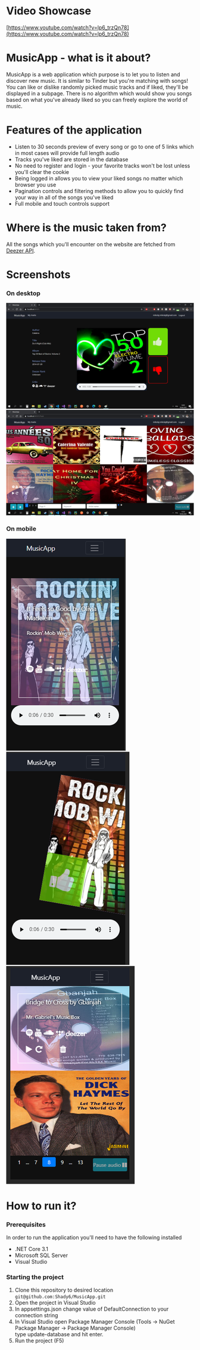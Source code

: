 # Video Showcase
 [https://www.youtube.com/watch?v=lp6_trzQn78](https://www.youtube.com/watch?v=lp6_trzQn78)
# MusicApp - what is it about?
MusicApp is a web application which purpose is
to let you to listen and discover new music. It is similar to Tinder
but you're matching with songs! You can like or dislike
randomly picked music tracks and if liked, they'll be
displayed in a subpage. There is no algorithm which would
show you songs based on what you've already liked so you can
freely explore the world of music.

# Features of the application
* Listen to 30 seconds preview of every song or go to one of 5 links which in most cases will provide full length audio
* Tracks you've liked are stored in the database
* No need to register and login - your favorite tracks won't be lost unless you'll clear the cookie 
* Being logged in allows you to view your liked songs no matter which browser you use
* Pagination controls and filtering methods to allow you to quickly find your way in all of the songs you've liked
* Full mobile and touch controls support

# Where is the music taken from?
All the songs which you'll encounter on the website are fetched from [Deezer API](https://developers.deezer.com/api).  

# Screenshots
### On desktop
![Home page](/Screenshots%20Showcase/pc_home.png?raw=true "Home page")
![Track list page](/Screenshots%20Showcase/pc_tracklist.png?raw=true "Track list page")

### On mobile
![Home page, overlay on track](/Screenshots%20Showcase/mobile_home1.png?raw=true "Mobile home page with overlay on track")
![Home page, like indicator](/Screenshots%20Showcase/mobile_home2.png?raw=true "Mobile home page while swiping track")
![Track list page](/Screenshots%20Showcase/mobile_tracklist.png?raw=true "Mobile track list page")

# How to run it?

### Prerequisites
In order to run the application you'll need to have the following installed
* .NET Core 3.1
* Microsoft SQL Server
* Visual Studio

### Starting the project
1. Clone this repository to desired location ```git@github.com:Shady6/MusicApp.git```
2. Open the project in Visual Studio
3. In appsettings.json change value of DefaultConnection to your connection string
4. In Visual Studio open Package Manager Console (Tools -> NuGet Package Manager -> Package Manager Console)  
type update-database and hit enter.
5. Run the project (F5)
